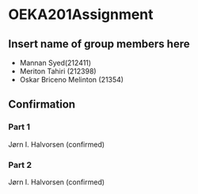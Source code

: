 # OEKA201Assignment

## Insert name of group members here

- Mannan Syed(212411)
- Meriton Tahiri (212398)
- Oskar Briceno Melinton (21354)


## Confirmation
### Part 1
Jørn I. Halvorsen (confirmed)
### Part 2
Jørn I. Halvorsen (confirmed)






